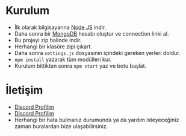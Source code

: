 # Kurulum
* İlk olarak bilgisayarına [Node JS](https://nodejs.org/en/) indir.
* Daha sonra bir [MongoDB](http://mongodb.com) hesabı oluştur ve connection linki al.
* Bu projeyi zip halinde indir.
* Herhangi bir klasöre zipi çıkart.
* Daha sonra `settings.js` dosyasının içindeki gereken yerleri doldur.
* ```npm install``` yazarak tüm modülleri kur.
* Kurulum bittikten sonra ```npm start``` yaz ve botu başlat.

# İletişim
* [Discord Profilim](https://discord.com/users/913834011401519124)
* [Discord Profilim](https://discord.com/users/469555917403324439)
* Herhangi bir hata bulmanız durumunda ya da yardım isteyeceğiniz zaman buralardan bize ulaşabilirsiniz.

